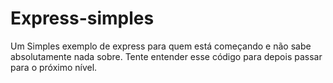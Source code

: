 # Express-simples

Um Simples exemplo de express para quem está começando e não sabe absolutamente nada sobre.
Tente entender esse código para depois passar para o próximo nível.
